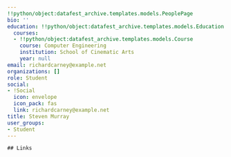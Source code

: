 ```yaml
---
!!python/object:datafest_archive.templates.models.PeoplePage
bio: ''
education: !!python/object:datafest_archive.templates.models.Education
  courses:
  - !!python/object:datafest_archive.templates.models.Course
    course: Computer Engineering
    institution: School of Cinematic Arts
    year: null
email: richardcarney@example.net
organizations: []
role: Student
social:
- !Social
  icon: envelope
  icon_pack: fas
  link: richardcarney@example.net
title: Steven Murray
user_groups:
- Student
---
```


    ## Links
    